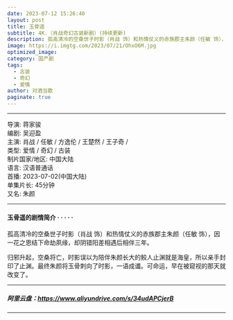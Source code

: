 ```yaml
---
date: 2023-07-12 15:26:40
layout: post
title: 玉骨遥
subtitle: 4K.（肖战奇幻古装新剧）(持续更新)
description: 孤高清冷的空桑世子时影（肖战 饰）和热情仗义的赤族郡主朱颜（任敏 饰），因一花之恩结下命劫夙缘，却阴错阳差相遇后相伴三年。
image: https://i.imgtg.com/2023/07/21/OhxO6M.jpg
optimized_image: 
category: 国产剧
tags:
  - 古装
  - 奇幻
  - 爱情
author: 对酒当歌
paginate: true
---
```


---

导演: 蒋家骏  
编剧: 吴迎盈  
主演: 肖战 / 任敏 / 方逸伦 / 王楚然 / 王子奇 /  
类型: 爱情 / 奇幻 / 古装  
制片国家/地区: 中国大陆  
语言: 汉语普通话  
首播: 2023-07-02(中国大陆)  
单集片长: 45分钟  
又名: 朱颜  

---

#### 玉骨遥的剧情简介 · · · · ·

孤高清冷的空桑世子时影（肖战 饰）和热情仗义的赤族郡主朱颜（任敏 饰），因一花之恩结下命劫夙缘，却阴错阳差相遇后相伴三年。

归邪升起，空桑将亡，时影误以为陪伴朱颜长大的鲛人止渊就是海皇，所以亲手封印了止渊。最终朱颜将玉骨刺向了时影，一语成谶。可命运，早在被窥视的那天就改变了。

---

##### 阿里云盘：<https://www.aliyundrive.com/s/34udAPCjerB>

---
